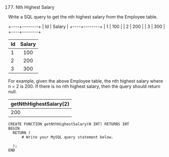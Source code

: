 
177. Nth Highest Salary

Write a SQL query to get the nth highest salary from the Employee table.

+----+--------+
| Id | Salary |
+----+--------+
| 1  | 100    |
| 2  | 200    |
| 3  | 300    |
+----+--------+

| Id  | Salary |
| ----|:------:|
| 1   | 100    |
| 2   | 200    |
| 3   | 300    |

For example, given the above Employee table, the nth highest salary where n = 2 is 200. If there is no nth highest salary, then the query should return null.

| getNthHighestSalary(2)  |
| ------------------------|
| 200                     |

```
CREATE FUNCTION getNthHighestSalary(N INT) RETURNS INT
BEGIN
  RETURN (
      # Write your MySQL query statement below.

  );
END
```
